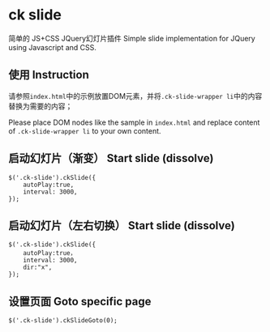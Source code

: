 ck slide
========

简单的 JS+CSS JQuery幻灯片插件
Simple slide implementation for JQuery using Javascript and CSS.

使用 Instruction
--

请参照`index.html`中的示例放置DOM元素，并将`.ck-slide-wrapper li`中的内容替换为需要的内容；

Please place DOM nodes like the sample in `index.html` and replace content of `.ck-slide-wrapper li` to your own content.

启动幻灯片（渐变） Start slide (dissolve)
--

	$('.ck-slide').ckSlide({
		autoPlay:true,
		interval: 3000,
	});

启动幻灯片（左右切换） Start slide (dissolve)
--

	$('.ck-slide').ckSlide({
		autoPlay:true，
		interval: 3000,
		dir:"x",
	});

设置页面 Goto specific page
--

	$('.ck-slide').ckSlideGoto(0);